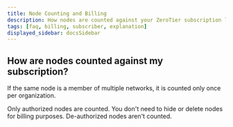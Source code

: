 ```yaml
---
title: Node Counting and Billing
description: How nodes are counted against your ZeroTier subscription limits
tags: [faq, billing, subscriber, explanation]
displayed_sidebar: docsSidebar
---
```


## How are nodes counted against my subscription?

If the same node is a member of multiple networks, it is counted only once per organization.

Only authorized nodes are counted. You don't need to hide or delete nodes for billing purposes. De-authorized nodes aren't counted.
